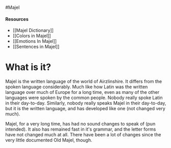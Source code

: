 #Majel


#### Resources
* [[Majel Dictionary]]
* [[Colors in Majel]]
* [[Emotions In Majel]]
* [[Sentences in Majel]]

# What is it?
Majel is the written language of the world of Airzlinshire. It differs from the spoken language considerably. Much like how Latin was the written language over much of Europe for a long time, even as many of the other languages were spoken by the common people. Nobody really spoke Latin in their day-to-day. Similarly, nobody really speaks Majel in their day-to-day, but it is the written language, and has developed like one (not changed very much).

Majel, for a very long time, has had no sound changes to speak of (pun intended). It also has remained fast in it's grammar, and the letter forms have not changed much at all. There have been a lot of changes since the very little documented Old Majel, though.

